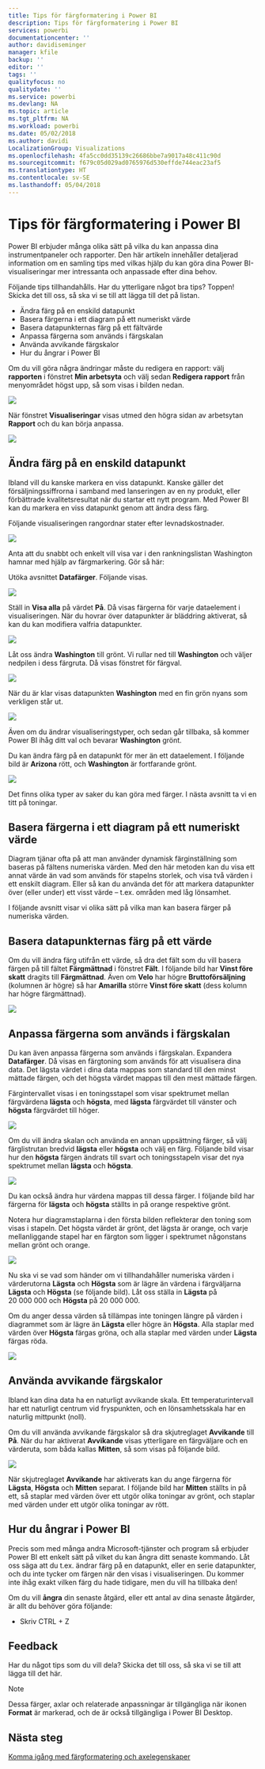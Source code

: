 ```yaml
---
title: Tips för färgformatering i Power BI
description: Tips för färgformatering i Power BI
services: powerbi
documentationcenter: ''
author: davidiseminger
manager: kfile
backup: ''
editor: ''
tags: ''
qualityfocus: no
qualitydate: ''
ms.service: powerbi
ms.devlang: NA
ms.topic: article
ms.tgt_pltfrm: NA
ms.workload: powerbi
ms.date: 05/02/2018
ms.author: davidi
LocalizationGroup: Visualizations
ms.openlocfilehash: 4fa5cc0dd35139c26686bbe7a9017a48c411c90d
ms.sourcegitcommit: f679c05d029ad0765976d530effde744eac23af5
ms.translationtype: HT
ms.contentlocale: sv-SE
ms.lasthandoff: 05/04/2018
---
```

# <a name="tips-and-tricks-for-color-formatting-in-power-bi"></a>Tips för färgformatering i Power BI
Power BI erbjuder många olika sätt på vilka du kan anpassa dina instrumentpaneler och rapporter. Den här artikeln innehåller detaljerad information om en samling tips med vilkas hjälp du kan göra dina Power BI-visualiseringar mer intressanta och anpassade efter dina behov.

Följande tips tillhandahålls. Har du ytterligare något bra tips? Toppen! Skicka det till oss, så ska vi se till att lägga till det på listan.

* Ändra färg på en enskild datapunkt
* Basera färgerna i ett diagram på ett numeriskt värde
* Basera datapunkternas färg på ett fältvärde
* Anpassa färgerna som används i färgskalan
* Använda avvikande färgskalor
* Hur du ångrar i Power BI

Om du vill göra några ändringar måste du redigera en rapport: välj **rapporten** i fönstret **Min arbetsyta** och välj sedan **Redigera rapport** från menyområdet högst upp, så som visas i bilden nedan.

![](media/service-tips-and-tricks-for-color-formatting/tipstrickscolor_1.png)

När fönstret **Visualiseringar** visas utmed den högra sidan av arbetsytan **Rapport** och du kan börja anpassa.

![](media/service-tips-and-tricks-for-color-formatting/tipstrickscolor_2.png)

## <a name="change-the-color-of-a-single-data-point"></a>Ändra färg på en enskild datapunkt
Ibland vill du kanske markera en viss datapunkt. Kanske gäller det försäljningssiffrorna i samband med lanseringen av en ny produkt, eller förbättrade kvalitetsresultat när du startar ett nytt program. Med Power BI kan du markera en viss datapunkt genom att ändra dess färg.

Följande visualiseringen rangordnar stater efter levnadskostnader. 

![](media/service-tips-and-tricks-for-color-formatting/tipstrickscolor_3.png)

Anta att du snabbt och enkelt vill visa var i den rankningslistan Washington hamnar med hjälp av färgmarkering. Gör så här:

Utöka avsnittet **Datafärger**. Följande visas.

![](media/service-tips-and-tricks-for-color-formatting/tipstrickscolor_4.png)

Ställ in **Visa alla** på värdet **På**. Då visas färgerna för varje dataelement i visualiseringen. När du hovrar över datapunkter är bläddring aktiverat, så kan du kan modifiera valfria datapunkter.

![](media/service-tips-and-tricks-for-color-formatting/tipstrickscolor_5.png)

Låt oss ändra **Washington** till grönt. Vi rullar ned till **Washington** och väljer nedpilen i dess färgruta. Då visas fönstret för färgval.

![](media/service-tips-and-tricks-for-color-formatting/tipstrickscolor_6.png)

När du är klar visas datapunkten **Washington** med en fin grön nyans som verkligen står ut.

![](media/service-tips-and-tricks-for-color-formatting/tipstrickscolor_7.png)

Även om du ändrar visualiseringstyper, och sedan går tillbaka, så kommer Power BI ihåg ditt val och bevarar **Washington** grönt.

Du kan ändra färg på en datapunkt för mer än ett dataelement. I följande bild är **Arizona** rött, och **Washington** är fortfarande grönt.

![](media/service-tips-and-tricks-for-color-formatting/tipstrickscolor_8.png)

Det finns olika typer av saker du kan göra med färger. I nästa avsnitt ta vi en titt på toningar.

## <a name="base-the-colors-of-a-chart-on-a-numeric-value"></a>Basera färgerna i ett diagram på ett numeriskt värde
Diagram tjänar ofta på att man använder dynamisk färginställning som baseras på fältens numeriska värden. Med den här metoden kan du visa ett annat värde än vad som används för stapelns storlek, och visa två värden i ett enskilt diagram. Eller så kan du använda det för att markera datapunkter över (eller under) ett visst värde – t.ex. områden med låg lönsamhet.

I följande avsnitt visar vi olika sätt på vilka man kan basera färger på numeriska värden.

## <a name="base-the-color-of-data-points-on-a-value"></a>Basera datapunkternas färg på ett värde
Om du vill ändra färg utifrån ett värde, så dra det fält som du vill basera färgen på till fältet **Färgmättnad** i fönstret **Fält**. I följande bild har **Vinst före skatt** dragits till **Färgmättnad**. Även om **Velo** har högre **Bruttoförsäljning** (kolumnen är högre) så har **Amarilla** större **Vinst före skatt** (dess kolumn har högre färgmättnad).

![](media/service-tips-and-tricks-for-color-formatting/tipstrickscolor_9.png)

## <a name="customize-the-colors-used-in-the-color-scale"></a>Anpassa färgerna som används i färgskalan
Du kan även anpassa färgerna som används i färgskalan. Expandera **Datafärger**. Då visas en färgtoning som används för att visualisera dina data. Det lägsta värdet i dina data mappas som standard till den minst mättade färgen, och det högsta värdet mappas till den mest mättade färgen.

Färgintervallet visas i en toningsstapel som visar spektrumet mellan färgvärdena **lägsta** och **högsta**, med **lägsta** färgvärdet till vänster och **högsta** färgvärdet till höger.

![](media/service-tips-and-tricks-for-color-formatting/tipstrickscolor_10.png)

Om du vill ändra skalan och använda en annan uppsättning färger, så välj färglistrutan bredvid **lägsta** eller **högsta** och välj en färg. Följande bild visar hur den **högsta** färgen ändrats till svart och toningsstapeln visar det nya spektrumet mellan **lägsta** och **högsta**.

![](media/service-tips-and-tricks-for-color-formatting/tipstrickscolor_11.png)

Du kan också ändra hur värdena mappas till dessa färger. I följande bild har färgerna för **lägsta** och **högsta** ställts in på orange respektive grönt.

Notera hur diagramstaplarna i den första bilden reflekterar den toning som visas i stapeln. Det högsta värdet är grönt, det lägsta är orange, och varje mellanliggande stapel har en färgton som ligger i spektrumet någonstans mellan grönt och orange.

![](media/service-tips-and-tricks-for-color-formatting/tipstrickscolor_12.png)

Nu ska vi se vad som händer om vi tillhandahåller numeriska värden i värderutorna **Lägsta** och **Högsta** som är lägre än värdena i färgväljarna **Lägsta** och **Högsta** (se följande bild). Låt oss ställa in **Lägsta** på 20 000 000 och **Högsta** på 20 000 000.

Om du anger dessa värden så tillämpas inte toningen längre på värden i diagrammet som är lägre än **Lägsta** eller högre än **Högsta**. Alla staplar med värden över **Högsta** färgas gröna, och alla staplar med värden under **Lägsta** färgas röda.

![](media/service-tips-and-tricks-for-color-formatting/tipstrickscolor_13.png)

## <a name="use-diverging-color-scales"></a>Använda avvikande färgskalor
Ibland kan dina data ha en naturligt avvikande skala. Ett temperaturintervall har ett naturligt centrum vid fryspunkten, och en lönsamhetsskala har en naturlig mittpunkt (noll).

Om du vill använda avvikande färgskalor så dra skjutreglaget **Avvikande** till **På**. När du har aktiverat **Avvikande** visas ytterligare en färgväljare och en värderuta, som båda kallas **Mitten**, så som visas på följande bild.

![](media/service-tips-and-tricks-for-color-formatting/tipstrickscolor_14.png)

När skjutreglaget **Avvikande** har aktiverats kan du ange färgerna för **Lägsta**, **Högsta** och **Mitten** separat. I följande bild har **Mitten** ställts in på ett, så staplar med värden över ett utgör olika toningar av grönt, och staplar med värden under ett utgör olika toningar av rött.

## <a name="how-to-undo-in-power-bi"></a>Hur du ångrar i Power BI
Precis som med många andra Microsoft-tjänster och program så erbjuder Power BI ett enkelt sätt på vilket du kan ångra ditt senaste kommando. Låt oss säga att du t.ex. ändrar färg på en datapunkt, eller en serie datapunkter, och du inte tycker om färgen när den visas i visualiseringen. Du kommer inte ihåg exakt vilken färg du hade tidigare, men du vill ha tillbaka den!

Om du vill **ångra** din senaste åtgärd, eller ett antal av dina senaste åtgärder, är allt du behöver göra följande:

- Skriv CTRL + Z

## <a name="feedback"></a>Feedback
Har du något tips som du vill dela? Skicka det till oss, så ska vi se till att lägga till det här.

>[!NOTE]
>Dessa färger, axlar och relaterade anpassningar är tillgängliga när ikonen **Format** är markerad, och de är också tillgängliga i Power BI Desktop.

## <a name="next-steps"></a>Nästa steg
[Komma igång med färgformatering och axelegenskaper](service-getting-started-with-color-formatting-and-axis-properties.md)

